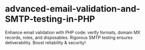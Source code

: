# advanced-email-validation-and-SMTP-testing-in-PHP
Enhance email validation with PHP code: verify formats, domain MX records, roles, and disposables. Rigorous SMTP testing ensures deliverability. Boost reliability &amp; security!
